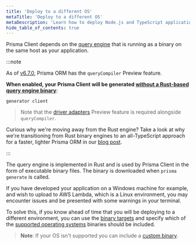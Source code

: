 ```yaml
---
title: 'Deploy to a different OS'
metaTitle: 'Deploy to a different OS'
metaDescription: 'Learn how to deploy Node.js and TypeScript applications that are using Prisma Client to a different operating system.'
hide_table_of_contents: true
---
```


Prisma Client depends on the [query engine](/orm/more/under-the-hood/engines) that is running as a binary on the same host as your application.

:::note

As of [v6.7.0](https://pris.ly/release/6.7.0), Prisma ORM has the `queryCompiler` Preview feature.

**When enabled, your Prisma Client will be generated [without a Rust-based query engine binary](/orm/prisma-client/setup-and-configuration/no-rust-engine)**:

```prisma
generator client
```

> Note that the [driver adapters](/orm/overview/databases/database-drivers#driver-adapters) Preview feature is required alongside `queryCompiler`.

Curious why we're moving away from the Rust engine? Take a look at why we're transitioning from Rust binary engines to an all-TypeScript approach for a faster, lighter Prisma ORM in our [blog post](https://www.prisma.io/blog/try-the-new-rust-free-version-of-prisma-orm-early-access).

:::

The query engine is implemented in Rust and is used by Prisma Client in the form of executable binary files. The binary is downloaded when `prisma generate` is called.

If you have developed your application on a Windows machine for example, and wish to upload to AWS Lambda, which is a Linux environment, you may encounter issues and be presented with some warnings in your terminal.

To solve this, if you know ahead of time that you will be deploying to a different environment, you can use the [binary targets](/orm/prisma-schema/overview/generators#binary-targets) and specify which of the [supported operating systems](/orm/reference/prisma-schema-reference#binarytargets-options) binaries should be included.

> **Note**: If your OS isn't supported you can include a [custom binary](/orm/more/under-the-hood/engines#using-custom-engine-libraries-or-binaries).
